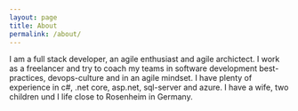 ```yaml
---
layout: page
title: About
permalink: /about/
---
```


I am a full stack developer, an agile enthusiast and agile archictect.
I work as a freelancer and try to coach my teams in software development best-practices, devops-culture and in an agile mindset.
I have plenty of experience in c#, .net core, asp.net, sql-server and azure.
I have a wife, two children und I life close to Rosenheim in Germany.
